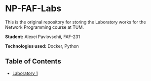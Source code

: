 # NP-FAF-Labs
This is the original repository for storing the Laboratory works for the Network Programming course at TUM.

**Student:** Alexei Pavlovschii, FAF-231

**Technologies used:** Docker, Python

## Table of Contents

- [Laboratory 1](https://github.com/AlexDandy77/NP-FAF-Labs/tree/main/lab1-http/README.md)
